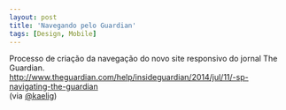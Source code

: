 ```yaml
---
layout: post
title: 'Navegando pelo Guardian'
tags: [Design, Mobile]
---
```


Processo de criação da navegação do novo site responsivo do jornal The Guardian.<br>
<http://www.theguardian.com/help/insideguardian/2014/jul/11/-sp-navigating-the-guardian><br>
(via [@kaelig](https://twitter.com/kaelig/status/595310969171144704))
